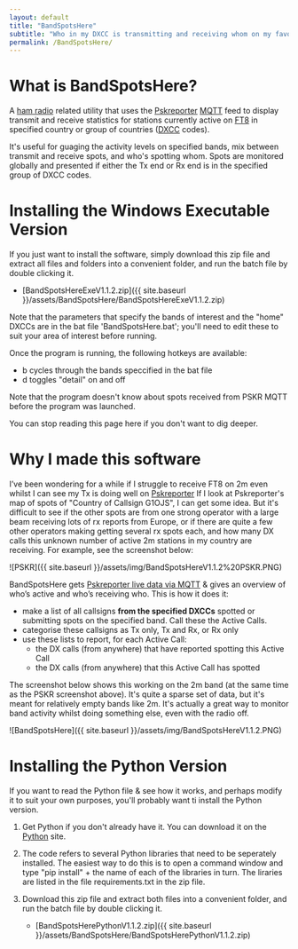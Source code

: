 ```yaml
---
layout: default
title: "BandSpotsHere"
subtitle: "Who in my DXCC is transmitting and receiving whom on my favourite bands?"
permalink: /BandSpotsHere/
---
```

# What is BandSpotsHere?
A [ham radio](https://en.wikipedia.org/wiki/Amateur_radio) related utility that uses the [Pskreporter](https://pskreporter.info/) [MQTT](https://mqtt.org/) feed to display transmit and receive statistics for stations currently active on [FT8](https://www.sigidwiki.com/wiki/FT8) in specified country or group of countries ([DXCC](https://www.electronics-notes.com/articles/ham_radio/awards/dxcc-ham-radio-operating-award.php) codes).

It's useful for guaging the activity levels on specified bands, mix between transmit and receive spots, and who's spotting whom. Spots are monitored globally and presented if either the Tx end or Rx end is in the specified group of DXCC codes.

# Installing the Windows Executable Version
If you just want to install the software, simply download this zip file and extract all files and folders into a convenient folder, and run the batch file by double clicking it.
   - [BandSpotsHereExeV1.1.2.zip]({{ site.baseurl }}/assets/BandSpotsHere/BandSpotsHereExeV1.1.2.zip)

Note that the parameters that specify the bands of interest and the "home" DXCCs are in the bat file 'BandSpotsHere.bat'; you'll need to edit these to suit your area of interest before running.

Once the program is running, the following hotkeys are available:
- b cycles through the bands speccified in the bat file
- d toggles "detail" on and off

Note that the program doesn't know about spots received from PSKR MQTT before the program was launched.

You can stop reading this page here if you don't want to dig deeper.

# Why I made this software
I’ve been wondering for a while if I struggle to receive FT8 on 2m even whilst I can see my Tx is doing well on [Pskreporter](https://pskreporter.info/) If I look at Pskreporter's map of spots of "Country of Callsign G1OJS", I can get some idea. But it's difficult to see if the other spots are from one strong operator with a large beam receiving lots of rx reports from Europe, or if there are quite a few other operators making getting several rx spots each, and how many DX calls this unknown number of active 2m stations in my country are receiving. For example, see the screenshot below:

![PSKR]({{ site.baseurl }}/assets/img/BandSpotsHereV1.1.2%20PSKR.PNG)

BandSpotsHere gets [Pskreporter live data via MQTT](https://groups.io/g/pskr-mqtt) & gives an overview of who’s active and who’s receiving who. This is how it does it: 
- make a list of all callsigns **from the specified DXCCs** spotted or submitting spots on the specified band. Call these the Active Calls.
- categorise these callsigns as Tx only, Tx and Rx, or Rx only
- use these lists to report, for each Active Call:
  - the DX calls (from anywhere) that have reported spotting this Active Call
  - the DX calls (from anywhere) that this Active Call has spotted

The screenshot below shows this working on the 2m band (at the same time as the PSKR screenshot above). It's quite a sparse set of data, but it's meant for relatively empty bands like 2m. It's actually a great way to monitor band activity whilst doing something else, even with the radio off.

![BandSpotsHere]({{ site.baseurl }}/assets/img/BandSpotsHereV1.1.2.PNG)

# Installing the Python Version
If you want to read the Python file & see how it works, and perhaps modify it to suit your own purposes, you'll probably want ti install the Python version.

1. Get Python if you don't already have it. You can download it on the [Python](https://www.python.org/) site.
2. The code refers to several Python libraries that need to be seperately installed. The easiest way to do this is to open a command window and type "pip install" + the name of each of the libraries in turn. The liraries are listed in the file requirements.txt in the zip file.

3. Download this zip file and extract both files into a convenient folder, and run the batch file by double clicking it.
   - [BandSpotsHerePythonV1.1.2.zip]({{ site.baseurl }}/assets/BandSpotsHere/BandSpotsHerePythonV1.1.2.zip)
  













